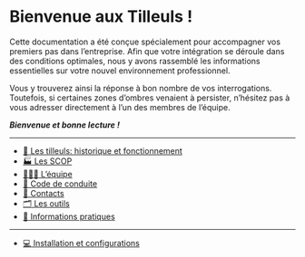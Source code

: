 # Bienvenue aux Tilleuls !

<!-- ![Welcome](img/welcome.gif) -->

Cette documentation a été conçue spécialement pour accompagner vos premiers pas dans l’entreprise. Afin que votre intégration se déroule dans des conditions optimales, nous y avons rassemblé les informations essentielles sur votre nouvel environnement professionnel.

Vous y trouverez ainsi la réponse à bon nombre de vos interrogations. Toutefois, si certaines zones d’ombres venaient à persister, n’hésitez pas à vous adresser directement à l’un des membres de l’équipe.

**_Bienvenue et bonne lecture !_**

---

- [:deciduous_tree: Les tilleuls: historique et fonctionnement](doc/tilleuls.md)
- [:factory: Les SCOP](doc/scop.md)
- [:people_holding_hands: L’équipe](doc/team.md)
- [:handshake: Code de conduite](doc/code_of_conduct.md)
- [:email: Contacts](doc/contact.md)
- [:card_index_dividers: Les outils](doc/tools.md)
- [:bookmark_tabs: Informations pratiques](doc/practical.md)

---

- [:computer: Installation et configurations](doc/installation.md)
